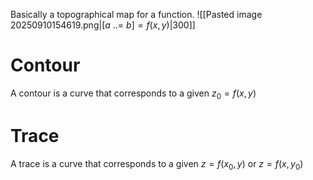 Basically a topographical map for a function. 
![[Pasted image 20250910154619.png|$[a\ ..=\ b] = f(x, y)$|300]]
# Contour
A contour is a curve that corresponds to a given $z_{0} = f(x,y)$
# Trace
A trace is a curve that corresponds to a given $z = f(x_{0}, y)\text{ or } z = f(x, y_{0})$

